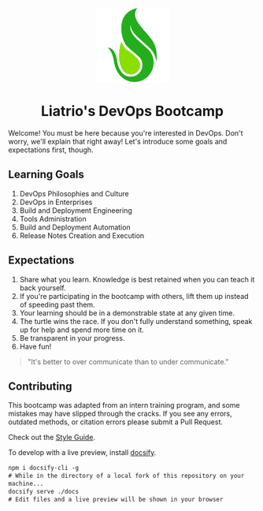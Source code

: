 <center>

  <img src="docs/img/favicon.svg" alt="drawing" width="150"/>

  # Liatrio's DevOps Bootcamp

</center>

Welcome! You must be here because you're interested in DevOps. Don't worry, we'll explain that right away! Let's introduce some goals and expectations first, though.

## Learning Goals
 1. DevOps Philosophies and Culture
 2. DevOps in Enterprises
 3. Build and Deployment Engineering
 4. Tools Administration
 5. Build and Deployment Automation
 6. Release Notes Creation and Execution

## Expectations
 1. Share what you learn. Knowledge is best retained when you can teach it back yourself.
 2. If you're participating in the bootcamp with others, lift them up instead of speeding past them.
 3. Your learning should be in a demonstrable state at any given time.
 4. The turtle wins the race. If you don't fully understand something, speak up for help and spend more time on it.
 5. Be transparent in your progress.
 6. Have fun!

> "It's better to over communicate than to under communicate."

## Contributing
This bootcamp was adapted from an intern training program, and some mistakes may have slipped through the cracks. If you see any errors, outdated methods, or citation errors please submit a Pull Request.

Check out the [Style Guide](STYLE.md).

To develop with a live preview, install [docsify](https://docsify.js.org/#/quickstart).
```
npm i docsify-cli -g
# While in the directory of a local fork of this repository on your machine...
docsify serve ./docs
# Edit files and a live preview will be shown in your browser
```